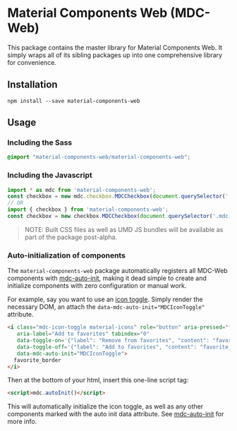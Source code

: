 # Material Components Web (MDC-Web)

This package contains the master library for Material Components Web. It simply wraps all of its
sibling packages up into one comprehensive library for convenience.

## Installation

```
npm install --save material-components-web
```

## Usage

### Including the Sass

```scss
@import "material-components-web/material-components-web";
```

### Including the Javascript

```js
import * as mdc from 'material-components-web';
const checkbox = new mdc.checkbox.MDCCheckbox(document.querySelector('.mdc-checkbox'));
// OR
import { checkbox } from 'material-components-web';
const checkbox = new checkbox.MDCCheckbox(document.querySelector('.mdc-checkbox'));
```

> NOTE: Built CSS files as well as UMD JS bundles will be available as part of the package
> post-alpha.

### Auto-initialization of components

The `material-components-web` package automatically registers all MDC-Web components with
[mdc-auto-init](../mdc-auto-init), making it dead simple to create and initialize components
with zero configuration or manual work.

For example, say you want to use an [icon toggle](../mdc-icon-toggle). Simply render the necessary
DOM, an attach the `data-mdc-auto-init="MDCIconToggle"` attribute.

```html
<i class="mdc-icon-toggle material-icons" role="button" aria-pressed="false"
   aria-label="Add to favorites" tabindex="0"
   data-toggle-on='{"label": "Remove from favorites", "content": "favorite"}'
   data-toggle-off='{"label": "Add to favorites", "content": "favorite_border"}'
   data-mdc-auto-init="MDCIconToggle">
  favorite_border
</i>
```

Then at the bottom of your html, insert this one-line script tag:

```html
<script>mdc.autoInit()</script>
```

This will automatically initialize the icon toggle, as well as any other components marked with the
auto init data attribute. See [mdc-auto-init](../mdc-auto-init) for more info.
